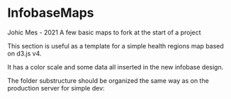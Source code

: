 # InfobaseMaps
Johic Mes - 2021
A few basic maps to fork at the start of a project

This section is useful as a template for a simple health regions map based on d3.js v4.

It has a color scale and some data all inserted in the new infobase design.

The folder substructure should be organized the same way as on the production server for simple dev:

